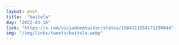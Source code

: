 ```yaml
---
layout: post
title:  "baitola"
day: "2022-03-16"
link: "https://x.com/viciadoemtuiter/status/1504211558171299844"
img: "/img/links/tweets/baitola.webp"
---
```

